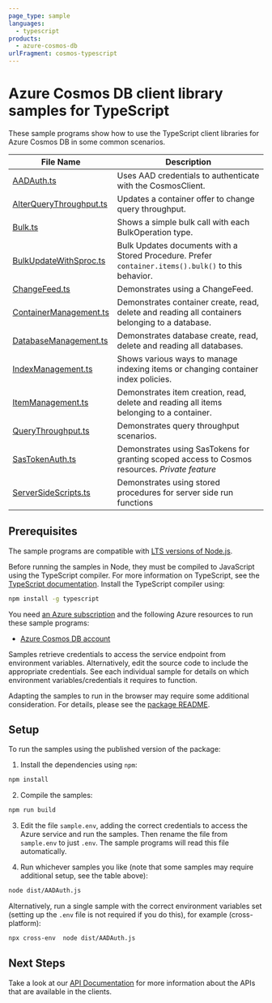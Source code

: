 ```yaml
---
page_type: sample
languages:
  - typescript
products:
  - azure-cosmos-db
urlFragment: cosmos-typescript
---
```


# Azure Cosmos DB client library samples for TypeScript

These sample programs show how to use the TypeScript client libraries for Azure Cosmos DB in some common scenarios.

| **File Name**                                   | **Description**                                                                                     |
| ----------------------------------------------- | --------------------------------------------------------------------------------------------------- |
| [AADAuth.ts][aadauth]                           | Uses AAD credentials to authenticate with the CosmosClient.                                         |
| [AlterQueryThroughput.ts][alterquerythroughput] | Updates a container offer to change query throughput.                                               |
| [Bulk.ts][bulk]                                 | Shows a simple bulk call with each BulkOperation type.                                              |
| [BulkUpdateWithSproc.ts][bulkupdatewithsproc]   | Bulk Updates documents with a Stored Procedure. Prefer `container.items().bulk()` to this behavior. |
| [ChangeFeed.ts][changefeed]                     | Demonstrates using a ChangeFeed.                                                                    |
| [ContainerManagement.ts][containermanagement]   | Demonstrates container create, read, delete and reading all containers belonging to a database.     |
| [DatabaseManagement.ts][databasemanagement]     | Demonstrates database create, read, delete and reading all databases.                               |
| [IndexManagement.ts][indexmanagement]           | Shows various ways to manage indexing items or changing container index policies.                   |
| [ItemManagement.ts][itemmanagement]             | Demonstrates item creation, read, delete and reading all items belonging to a container.            |
| [QueryThroughput.ts][querythroughput]           | Demonstrates query throughput scenarios.                                                            |
| [SasTokenAuth.ts][sastokenauth]                 | Demonstrates using SasTokens for granting scoped access to Cosmos resources. _Private feature_      |
| [ServerSideScripts.ts][serversidescripts]       | Demonstrates using stored procedures for server side run functions                                  |

## Prerequisites

The sample programs are compatible with [LTS versions of Node.js](https://nodejs.org/about/releases/).

Before running the samples in Node, they must be compiled to JavaScript using the TypeScript compiler. For more information on TypeScript, see the [TypeScript documentation][typescript]. Install the TypeScript compiler using:

```bash
npm install -g typescript
```

You need [an Azure subscription][freesub] and the following Azure resources to run these sample programs:

- [Azure Cosmos DB account][createinstance_azurecosmosdbaccount]

Samples retrieve credentials to access the service endpoint from environment variables. Alternatively, edit the source code to include the appropriate credentials. See each individual sample for details on which environment variables/credentials it requires to function.

Adapting the samples to run in the browser may require some additional consideration. For details, please see the [package README][package].

## Setup

To run the samples using the published version of the package:

1. Install the dependencies using `npm`:

```bash
npm install
```

2. Compile the samples:

```bash
npm run build
```

3. Edit the file `sample.env`, adding the correct credentials to access the Azure service and run the samples. Then rename the file from `sample.env` to just `.env`. The sample programs will read this file automatically.

4. Run whichever samples you like (note that some samples may require additional setup, see the table above):

```bash
node dist/AADAuth.js
```

Alternatively, run a single sample with the correct environment variables set (setting up the `.env` file is not required if you do this), for example (cross-platform):

```bash
npx cross-env  node dist/AADAuth.js
```

## Next Steps

Take a look at our [API Documentation][apiref] for more information about the APIs that are available in the clients.

[aadauth]: https://github.com/Azure/azure-sdk-for-js/blob/main/sdk/cosmosdb/cosmos/samples/v3/typescript/src/AADAuth.ts
[alterquerythroughput]: https://github.com/Azure/azure-sdk-for-js/blob/main/sdk/cosmosdb/cosmos/samples/v3/typescript/src/AlterQueryThroughput.ts
[bulk]: https://github.com/Azure/azure-sdk-for-js/blob/main/sdk/cosmosdb/cosmos/samples/v3/typescript/src/Bulk.ts
[bulkupdatewithsproc]: https://github.com/Azure/azure-sdk-for-js/blob/main/sdk/cosmosdb/cosmos/samples/v3/typescript/src/BulkUpdateWithSproc.ts
[changefeed]: https://github.com/Azure/azure-sdk-for-js/blob/main/sdk/cosmosdb/cosmos/samples/v3/typescript/src/ChangeFeed.ts
[containermanagement]: https://github.com/Azure/azure-sdk-for-js/blob/main/sdk/cosmosdb/cosmos/samples/v3/typescript/src/ContainerManagement.ts
[databasemanagement]: https://github.com/Azure/azure-sdk-for-js/blob/main/sdk/cosmosdb/cosmos/samples/v3/typescript/src/DatabaseManagement.ts
[indexmanagement]: https://github.com/Azure/azure-sdk-for-js/blob/main/sdk/cosmosdb/cosmos/samples/v3/typescript/src/IndexManagement.ts
[itemmanagement]: https://github.com/Azure/azure-sdk-for-js/blob/main/sdk/cosmosdb/cosmos/samples/v3/typescript/src/ItemManagement.ts
[querythroughput]: https://github.com/Azure/azure-sdk-for-js/blob/main/sdk/cosmosdb/cosmos/samples/v3/typescript/src/QueryThroughput.ts
[sastokenauth]: https://github.com/Azure/azure-sdk-for-js/blob/main/sdk/cosmosdb/cosmos/samples/v3/typescript/src/SasTokenAuth.ts
[serversidescripts]: https://github.com/Azure/azure-sdk-for-js/blob/main/sdk/cosmosdb/cosmos/samples/v3/typescript/src/ServerSideScripts.ts
[apiref]: https://docs.microsoft.com/javascript/api/@azure/cosmos
[freesub]: https://azure.microsoft.com/free/
[createinstance_azurecosmosdbaccount]: https://docs.microsoft.com/azure/cosmos-db/how-to-manage-database-account#create-an-account
[package]: https://github.com/Azure/azure-sdk-for-js/tree/main/sdk/cosmosdb/cosmos/README.md
[typescript]: https://www.typescriptlang.org/docs/home.html
